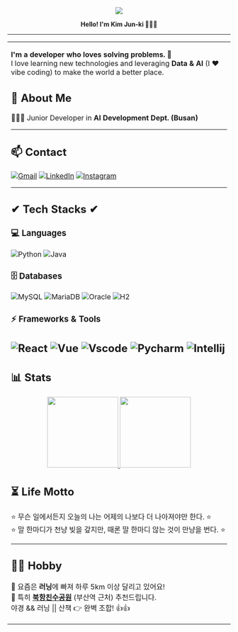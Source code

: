<p align="center">
  <img src="https://capsule-render.vercel.app/api?type=rounded&color=gradient&height=120&text=Welcome%20to%20My%20GitHub!&fontSize=40&fontAlignY=55" />
</p>

<p align="center">
  <b>Hello! I'm Kim Jun-ki 👨🏻‍💻</b><br>
</p>

---

<table align="center">
<tr><td>

**I'm a developer who loves solving problems.** 🚀  
I love learning new technologies and leveraging **Data & AI** (I ❤ vibe coding) to make the world a better place.  

## 🌱 About Me  
👨🏻‍💻 Junior Developer in **AI Development Dept. (Busan)**  

---

## 📫 Contact  

[![Gmail](https://img.shields.io/badge/Gmail-D14836.svg?logo=Gmail&logoColor=white)](mailto:wnsrl5102@gmail.com)
[![LinkedIn](https://img.shields.io/badge/LinkedIn-0A66C2.svg?logo=linkedin&logoColor=white)](https://kr.linkedin.com/in/%EC%A4%80%EA%B8%B0-%EA%B9%80-7466a7213?trk=people-guest_people_search-card)
[![Instagram](https://img.shields.io/badge/Instagram-E4405F.svg?&logo=instagram&logoColor=white)](https://Instagram.com/rlawns7l)

---

## ✔ Tech Stacks ✔  

### 💻 Languages  
![Python](https://img.shields.io/badge/Python-3776AB.svg?logo=Python&logoColor=white)
![Java](https://img.shields.io/badge/Java-007396.svg?logo=Java&logoColor=white)

### 🗄 Databases  
![MySQL](https://img.shields.io/badge/MySQL-4479A1.svg?logo=MySQL&logoColor=white)
![MariaDB](https://img.shields.io/badge/MariaDB-003545.svg?logo=mariadb&logoColor=white)
![Oracle](https://img.shields.io/badge/Oracle-F80000.svg?logo=Oracle&logoColor=white)
![H2](https://img.shields.io/badge/H2Database-2.1.214-yellow)

### ⚡ Frameworks & Tools  
![React](https://img.shields.io/badge/React-61DAFB.svg?logo=react&logoColor=white)
![Vue](https://img.shields.io/badge/Vue.js-35495E.svg?logo=vuedotjs&logoColor=4FC08D)
![Vscode](https://img.shields.io/badge/Visual%20Studio%20Code-007ACC?logo=visualstudiocode&logoColor=fff&style=plastic)
![Pycharm](https://img.shields.io/badge/PyCharm-000000?logo=PyCharm&logoColor=white)
![Intellij](https://img.shields.io/badge/Intellij%20Idea-000?logo=intellij-idea)
---


## 📊 Stats  
<p align="center">
  <a href="[solved.ac](https://solved.ac/profile/junki1912)">
    <img src="http://mazassumnida.wtf/api/v2/generate_badge?boj=junki1912" height="160px"/> 
  </a>
  <img src="https://github-readme-stats.vercel.app/api?username=junki1912&show_icons=true&theme=tokyonight" height="160px"/>
</p>

## ⏳ Life Motto  
⭐️ 무슨 일에서든지 오늘의 나는 어제의 나보다 더 나아져야만 한다. ⭐️  
⭐️ 말 한마디가 천냥 빚을 갚지만, 때론 말 한마디 않는 것이 만냥을 번다. ⭐️  

---

## 🙆‍♂️ Hobby  
👟 요즘은 **러닝**에 빠져 하루 5km 이상 달리고 있어요!  
🌃 특히 **[북항친수공원](https://www.bisco.or.kr/northportwaterfrontpark/sub/sub01/sub01_3/)** (부산역 근처) 추천드립니다.  
야경 && 러닝 || 산책 👉 완벽 조합! 👍👍  

</td></tr>
</table>

